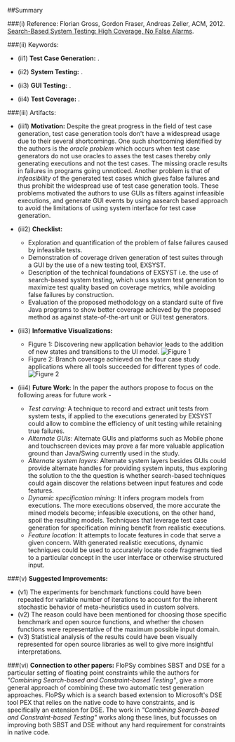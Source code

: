 ##Summary

###(i) Reference: Florian Gross, Gordon Fraser, Andreas Zeller, ACM, 2012. [Search-Based System Testing: High Coverage, No False Alarms](http://dl.acm.org/citation.cfm?id=2336762). 

###(ii) Keywords:
* (ii1) **Test Case Generation:** .

* (ii2) **System Testing:** .

* (ii3) **GUI Testing:** .

* (ii4) **Test Coverage:** .

###(iii) Artifacts:

* (iii1) **Motivation:** Despite the great progress in the field of test case generation, test case generation tools don't have a widespread usage due to their several shortcomings. One such shortcoming identified by the authors is the _oracle problem_ which occurs when test case generators do not use oracles to asses the test cases thereby only generating executions and not the test cases. The missing oracle results in failures in programs going unnoticed. Another problem is that of _infeasibility_ of the generated test cases which gives false failures and thus prohibit the widespread use of test case generation tools. These problems motivated the authors to use GUIs as filters against infeasible executions, and generate GUI events by using aasearch based approach to avoid the limitations of using system interface for test case generation. 

* (iii2) **Checklist:** 
  * Exploration and quantification of the problem of false failures caused by infeasible tests.
  * Demonstration of coverage driven generation of test suites through a GUI by the use of a new testing tool, EXSYST.
  * Description of the technical foundations of EXSYST i.e. the use of search-based system testing, which uses system test generation to maximize test quality based on coverage metrics, while avoiding false failures by construction.
  * Evaluation of the proposed methodology on a standard suite of five Java programs to show better coverage achieved by the proposed method as against state-of-the-art unit or GUI test generators.

* (iii3) **Informative Visualizations:** 
  * Figure 1: Discovering new application behavior leads to the addition of new states and transitions to the UI model.
  ![Figure 1](https://cloud.githubusercontent.com/assets/7557398/10932788/ac67f84c-82a1-11e5-9515-156cca8e4534.jpg)
  * Figure 2: Branch coverage achieved on the four case study applications where all tools succeeded for different types of code.
  ![Figure 2](https://cloud.githubusercontent.com/assets/7557398/10932800/bf44a64a-82a1-11e5-9726-6978e9c197dd.jpg)
* (iii4) **Future Work:** In the paper the authors propose to focus on the following areas for future work -
  * _Test carving:_ A technique to record and extract unit tests from system tests, if applied to the executions generated by EXSYST could allow to combine the efficiency of unit testing while retaining true failures.
  * _Alternate GUIs:_ Alternate GUIs and platforms such as Mobile phone and touchscreen devices may prove a far more valuable application ground than Java/Swing currently used in the study.
  * _Alternate system layers:_ Alternate system layers besides GUIs could provide alternate handles for providing system inputs, thus exploring the solution to the the question is whether search-based techniques could again discover the relations between input features and code features.
  * _Dynamic specification mining:_ It infers program models from executions. The more executions observed, the more accurate
the mined models become; infeasible executions, on the other hand, spoil the resulting models. Techniques that leverage
test case generation for specification mining benefit from realistic executions.
  * _Feature location:_ It attempts to locate features in code that serve a given concern. With generated realistic executions, dynamic techniques could be used to accurately locate code fragments tied to a particular concept in the user interface or otherwise structured input.
  
###(v) **Suggested Improvements:**
* (v1) The experiments for benchmark functions could have been repeated for variable number of iterations to account for the inherent stochastic behavior of meta-heuristics used in custom solvers.
* (v2) The reason could have been mentioned for choosing those specific benchmark and open source functions, and whether the chosen functions were representative of the maximum possible input domain.
* (v3) Statistical analysis of the results could have been visually represented for open source libraries as well to give more insightful interpretations.

###(vi) **Connection to other papers:**
FloPSy combines SBST and DSE for a particular setting of floating point constraints while the authors for _"Combining Search-based and Constraint-based Testing"_, give a more general approach of combining these two automatic test generation approaches. FloPSy which is a search based extension to Microsoft's DSE tool PEX that relies on the native code to have constraints, and is specifically an extension for DSE. The work in _"Combining Search-based and Constraint-based Testing"_ works along these lines, but focusses on improving both SBST and DSE without any hard requirement for constraints in native code.


